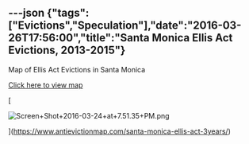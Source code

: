 ---json
{"tags":["Evictions","Speculation"],"date":"2016-03-26T17:56:00","title":"Santa Monica Ellis Act Evictions, 2013-2015"}
---

Map of Ellis Act Evictions in Santa Monica

[Click here to view map](https://www.antievictionmap.com/santa-monica-ellis-act-3years/)

[

![Screen+Shot+2016-03-24+at+7.51.35+PM.png](/assets/uploads/Screen%2BShot%2B2016-03-24%2Bat%2B7.51.35%2BPM.png)

](https://www.antievictionmap.com/santa-monica-ellis-act-3years/)